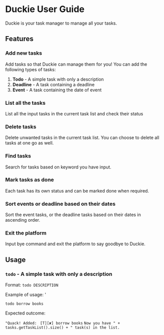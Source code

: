 # Duckie User Guide
Duckie is your task manager to manage all your tasks. 

## Features 

### Add new tasks
Add tasks so that Duckie can manage them for you!
You can add the following types of tasks:
1. **Todo** - A simple task with only a description
1. **Deadline** - A task containing a deadline
1. **Event** - A task containing the date of event

### List all the tasks
List all the input tasks in the current task list and check their status

### Delete tasks
Delete unwanted tasks in the current task list. You can choose to delete all tasks at one go as well.

### Find tasks
Search for tasks based on keyword you have input.

### Mark tasks as done
Each task has its own status and can be marked done when required.

### Sort events or deadline based on their dates
Sort the event tasks, or the deadline tasks based on their dates in ascending order.

### Exit the platform
Input bye command and exit the platform to say goodbye to Duckie.

## Usage

### `todo` - A simple task with only a description

Format: `todo DESCRIPTION`

Example of usage: '

`todo borrow books`

Expected outcome:

`"Quack! Added: `
`[T][✘] borrow books`
`Now you have " + tasks.getTaskList().size() + " task(s) in the list.`
